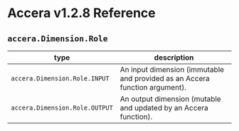 [//]: # (Project: Accera)
[//]: # (Version: v1.2.8)

# Accera v1.2.8 Reference
## `accera.Dimension.Role`

type | description
--- | ---
`accera.Dimension.Role.INPUT` | An input dimension (immutable and provided as an Accera function argument).
`accera.Dimension.Role.OUTPUT` | An output dimension (mutable and updated by an Accera function).

<div style="page-break-after: always;"></div>


